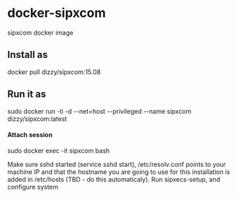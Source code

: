 # docker-sipxcom
sipxcom docker image

<h2>Install as</h2>
docker pull dizzy/sipxcom:15.08

<h2>Run it as</h2>
sudo docker run -ti -d --net=host --privileged --name sipxcom dizzy/sipxcom:latest

<h4>Attach session</h4>
sudo docker exec -it sipxcom bash

Make sure sshd started (service sshd start), /etc/resolv.conf points to your machine IP and that the hostname you are going to use for this installation is added in /etc/hosts (TBD - do this automaticaly). Run sipxecs-setup, and configure system

